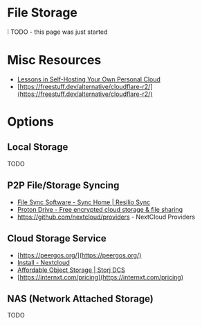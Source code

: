 # File Storage

<aside>
❕ TODO - this page was just started

</aside>

# Misc Resources

- [Lessons in Self-Hosting Your Own Personal Cloud](https://tedium.co/2022/02/16/self-hosting-dropbox-alternatives/)
- [https://freestuff.dev/alternative/cloudflare-r2/](https://freestuff.dev/alternative/cloudflare-r2/)

# Options

## Local Storage

TODO

## P2P File/Storage Syncing

- [File Sync Software - Sync Home | Resilio Sync](https://www.resilio.com/individuals/)
- [Proton Drive - Free encrypted cloud storage & file sharing](https://proton.me/drive)
- https://github.com/nextcloud/providers - NextCloud Providers

## Cloud Storage Service

- [https://peergos.org/](https://peergos.org/)
- [Install - Nextcloud](https://nextcloud.com/install/#install-clients)
- [Affordable Object Storage | Storj DCS](https://www.storj.io/pricing)
- [https://internxt.com/pricing](https://internxt.com/pricing)

## NAS (Network Attached Storage)

TODO
